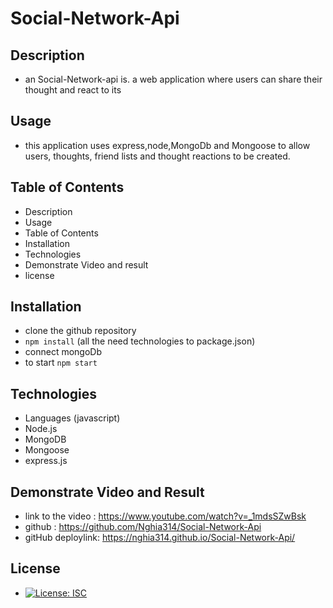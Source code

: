 # Social-Network-Api
## Description
- an Social-Network-api is. a web application where users can share their thought and react to its
## Usage
- this application uses express,node,MongoDb and Mongoose to allow users, thoughts, friend lists and thought reactions to be created.
## Table of Contents
- Description
- Usage
- Table of Contents
- Installation
- Technologies
- Demonstrate Video and result
- license
## Installation
- clone the github repository
- `npm install` (all the need technologies to package.json)
- connect mongoDb
- to start `npm start`
## Technologies
- Languages (javascript)
- Node.js
- MongoDB
- Mongoose
- express.js
## Demonstrate Video and Result
- link to the video : https://www.youtube.com/watch?v=_1mdsSZwBsk
- github : https://github.com/Nghia314/Social-Network-Api
- gitHub deploylink:  https://nghia314.github.io/Social-Network-Api/
## License
- [![License: ISC](https://img.shields.io/badge/License-ISC-blue.svg)](https://opensource.org/licenses/ISC)